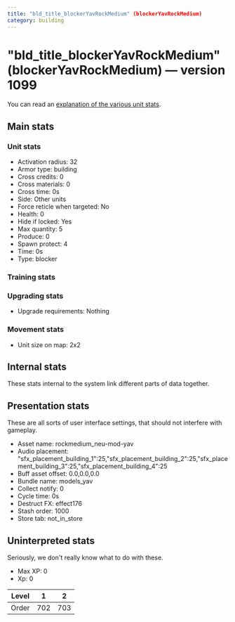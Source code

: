 ```yaml
---
title: "bld_title_blockerYavRockMedium" (blockerYavRockMedium)
category: building
---
```


# "bld_title_blockerYavRockMedium" (blockerYavRockMedium) — version 1099

You can read an [explanation  of the various unit stats](unitexplained.md).

## Main stats

### Unit stats

  * Activation radius: 32
  * Armor type: building
  * Cross credits: 0
  * Cross materials: 0
  * Cross time: 0s
  * Side: Other units
  * Force reticle when targeted: No
  * Health: 0
  * Hide if locked: Yes
  * Max quantity: 5
  * Produce: 0
  * Spawn protect: 4
  * Time: 0s
  * Type: blocker

### Training stats


### Upgrading stats

  * Upgrade requirements: Nothing

### Movement stats

  * Unit size on map: 2x2

## Internal stats

These stats internal to the system link different parts of data together.


## Presentation stats

These are all sorts of user interface settings, that should not interfere with gameplay.

  * Asset name: rockmedium_neu-mod-yav
  * Audio placement: "sfx_placement_building_1":25,"sfx_placement_building_2":25,"sfx_placement_building_3":25,"sfx_placement_building_4":25
  * Buff asset offset: 0.0,0.0,0.0
  * Bundle name: models_yav
  * Collect notify: 0
  * Cycle time: 0s
  * Destruct FX: effect176
  * Stash order: 1000
  * Store tab: not_in_store

## Uninterpreted stats

Seriously, we don't really know what to do with these.

  * Max XP: 0
  * Xp: 0

|Level|1  |2  |
|-----|---|---|
|Order|702|703|


